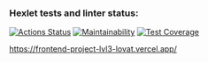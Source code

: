 ### Hexlet tests and linter status:
[![Actions Status](https://github.com/kostenkoslava/frontend-project-lvl3/workflows/hexlet-check/badge.svg)](https://github.com/kostenkoslava/frontend-project-lvl3/actions)
[![Maintainability](https://api.codeclimate.com/v1/badges/fb3d76416f818974a65d/maintainability)](https://codeclimate.com/github/kostenkoslava/frontend-project-lvl3/maintainability)
[![Test Coverage](https://api.codeclimate.com/v1/badges/fb3d76416f818974a65d/test_coverage)](https://codeclimate.com/github/kostenkoslava/frontend-project-lvl3/test_coverage)


https://frontend-project-lvl3-lovat.vercel.app/
